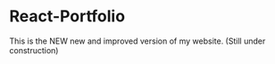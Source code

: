 # React-Portfolio
This is the NEW new and improved version of my website. (Still under construction)
